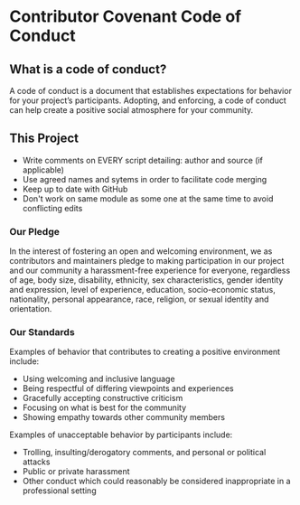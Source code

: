 # Contributor Covenant Code of Conduct

## What is a code of conduct?

A code of conduct is a document that establishes expectations for behavior for 
your project’s participants. Adopting, and enforcing, a code of conduct can 
help create a positive social atmosphere for your community.

## This Project

* Write comments on EVERY script detailing: author and source (if applicable)
* Use agreed names and sytems in order to facilitate code merging
* Keep up to date with GitHub
* Don't work on same module as some one at the same time to avoid conflicting edits

### Our Pledge

In the interest of fostering an open and welcoming environment, we as
contributors and maintainers pledge to making participation in our project and
our community a harassment-free experience for everyone, regardless of age, body
size, disability, ethnicity, sex characteristics, gender identity and expression,
level of experience, education, socio-economic status, nationality, personal
appearance, race, religion, or sexual identity and orientation.

### Our Standards

Examples of behavior that contributes to creating a positive environment
include:

* Using welcoming and inclusive language
* Being respectful of differing viewpoints and experiences
* Gracefully accepting constructive criticism
* Focusing on what is best for the community
* Showing empathy towards other community members

Examples of unacceptable behavior by participants include:

* Trolling, insulting/derogatory comments, and personal or political attacks
* Public or private harassment
* Other conduct which could reasonably be considered inappropriate in a
 professional setting
